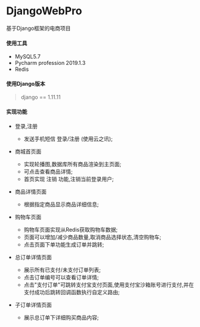 # DjangoWebPro
基于Django框架的电商项目

#### 使用工具
- MySQL5.7
- Pycharm profession 2019.1.3
- Redis

#### 使用Django版本
> django == 1.11.11

#### 实现功能
- 登录,注册
  - 发送手机短信 登录/注册 (使用云之讯);
  
- 商城首页面
  - 实现轮播图,数据库所有商品渲染到主页面;
  - 可点击查看商品详情;
  - 首页实现 注销 功能,注销当前登录用户;
  
- 商品详情页面
  - 根据指定商品显示商品详细信息;
  
- 购物车页面
  - 购物车页面实现从Redis获取购物车数据;
  - 页面可以增加/减少商品数量,取消商品选择状态,清空购物车;
  - 点击页面下单功能生成订单并跳转;
  
- 总订单详情页面
  - 展示所有已支付/未支付订单列表;
  - 点击订单编号可以查看订单详情;
  - 点击"支付订单"可跳转支付宝支付页面,使用支付宝沙箱账号进行支付,并在支付成功后跳转回调函数执行自定义路由;
  
- 子订单详情页面
  - 展示总订单下详细购买商品内容;
